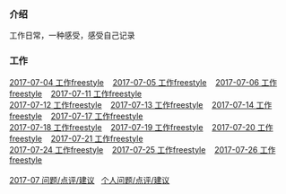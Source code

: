 ### 介绍
工作日常，一种感受，感受自己记录

### 工作
 [2017-07-04 工作freestyle](https://github.com/chinachenhuakang/work-detail/blob/master/2017/07/04.md)&nbsp;&nbsp;&nbsp;
 [2017-07-05 工作freestyle](https://github.com/chinachenhuakang/work-detail/blob/master/2017/07/05.md)&nbsp;&nbsp;&nbsp;
 [2017-07-06 工作freestyle](https://github.com/chinachenhuakang/work-detail/blob/master/2017/07/06.md)&nbsp;&nbsp;&nbsp;
 [2017-07-11 工作freestyle](https://github.com/chinachenhuakang/work-detail/blob/master/2017/07/11.md)<br/>
 [2017-07-12 工作freestyle](https://github.com/chinachenhuakang/work-detail/blob/master/2017/07/12.md)&nbsp;&nbsp;&nbsp;
 [2017-07-13 工作freestyle](https://github.com/chinachenhuakang/work-detail/blob/master/2017/07/13.md)&nbsp;&nbsp;&nbsp;
 [2017-07-14 工作freestyle](https://github.com/chinachenhuakang/work-detail/blob/master/2017/07/14.md)&nbsp;&nbsp;&nbsp;
 [2017-07-17 工作freestyle](https://github.com/chinachenhuakang/work-detail/blob/master/2017/07/17.md)<br/>
 [2017-07-18 工作freestyle](https://github.com/chinachenhuakang/work-detail/blob/master/2017/07/18.md)&nbsp;&nbsp;&nbsp;
 [2017-07-19 工作freestyle](https://github.com/chinachenhuakang/work-detail/blob/master/2017/07/19.md)&nbsp;&nbsp;&nbsp;
 [2017-07-20 工作freestyle](https://github.com/chinachenhuakang/work-detail/blob/master/2017/07/20.md)&nbsp;&nbsp;&nbsp;
 [2017-07-21 工作freestyle](https://github.com/chinachenhuakang/work-detail/blob/master/2017/07/21.md)<br/>
 [2017-07-24 工作freestyle](https://github.com/chinachenhuakang/work-detail/blob/master/2017/07/24.md)&nbsp;&nbsp;&nbsp;
 [2017-07-25 工作freestyle](https://github.com/chinachenhuakang/work-detail/blob/master/2017/07/25.md)&nbsp;&nbsp;&nbsp;
 [2017-07-26 工作freestyle](https://github.com/chinachenhuakang/work-detail/blob/master/2017/07/26.md)&nbsp;&nbsp;&nbsp;
 <br/><br/>
 [2017-07 问题/点评/建议](https://github.com/chinachenhuakang/work-detail/issues/4)   [个人问题/点评/建议](https://github.com/chinachenhuakang/work-detail/issues/1)
